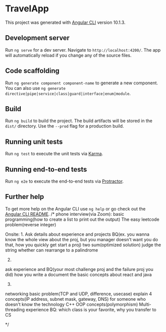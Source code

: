 # TravelApp

This project was generated with [Angular CLI](https://github.com/angular/angular-cli) version 10.1.3.

## Development server

Run `ng serve` for a dev server. Navigate to `http://localhost:4200/`. The app will automatically reload if you change any of the source files.

## Code scaffolding

Run `ng generate component component-name` to generate a new component. You can also use `ng generate directive|pipe|service|class|guard|interface|enum|module`.

## Build

Run `ng build` to build the project. The build artifacts will be stored in the `dist/` directory. Use the `--prod` flag for a production build.

## Running unit tests

Run `ng test` to execute the unit tests via [Karma](https://karma-runner.github.io).

## Running end-to-end tests

Run `ng e2e` to execute the end-to-end tests via [Protractor](http://www.protractortest.org/).

## Further help

To get more help on the Angular CLI use `ng help` or go check out the [Angular CLI README](https://github.com/angular/angular-cli/blob/master/README.md).
/*
phone interview(via Zoom):
basic programming(how to create a list to print out the output)
The easy leetcode problem(reverse integer)

Onsite:
1. 
Ask details about experience and projects
BQ(ex. you wanna know the whole view about the proj, but you manager doesn't want you do that, how you quickly get start a proj)
two sum(optimized solution)
judge the string whether can rearrange to a palindrome

2.
ask experience and BQ(your most challenge proj and the failure proj you did)
how you write a document
the basic concepts about react and java

3. 
networking basic problem(TCP and UDP, difference, usecase)
explain 4 concepts(IP address, subnet mask, gateway, DNS) for someone who doesn't know the technology
C++ OOP concepts(polymorphism)
Multi-threading experience
BQ: which class is your favorite, why you transfer to CS


*/
